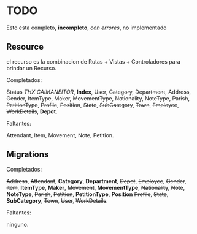 # TODO

Esto esta ~~completo~~, **incompleto**, *con errores*, no implementado

## Resource

el recurso es la combinacion de Rutas + Vistas + Controladores para brindar un Recurso.

Completados:

~~Status~~ *THX CAIMANEITOR*, **Index**, ~~User~~, ~~Category~~, ~~Department~~,
~~Address~~, ~~Gender~~, ~~ItemType~~, ~~Maker~~, ~~MovementType~~,
~~Nationality~~, ~~NoteType~~, ~~Parish~~, ~~PetitionType~~, ~~Profile~~,
~~Position~~, ~~State~~, ~~SubCategory~~, ~~Town~~, ~~Employee~~, ~~WorkDetails~~,
**Depot**.

Faltantes:

Attendant, Item, Movement, Note, Petition.

## Migrations

Completados:

~~Address~~, ~~Attendant~~, **Category**, **Department**,  ~~Depot~~, ~~Employee~~,
~~Gender~~, ~~Item~~, **ItemType**, **Maker**, ~~Movement~~, **MovementType**, ~~Nationality~~,
~~Note~~, **NoteType**, ~~Parish~~, ~~Petition~~, **PetitionType**, **Position**
~~Profile~~, ~~State~~, **SubCategory**, ~~Town~~, ~~User~~, ~~WorkDetails~~.

Faltantes:

ninguno.
